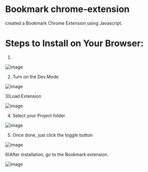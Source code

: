 # Bookmark chrome-extension
created a Bookmark Chrome Extension using Javascript.

# Steps to Install on Your Browser:

1)
![image](https://user-images.githubusercontent.com/112558970/189939432-055287c0-f7c8-4bd7-9467-6d1cd9af8730.png)

2) Turn on the Dev.Mode</br>

![image](https://user-images.githubusercontent.com/112558970/189939586-e7fea34c-d17c-4c17-82e7-44ff20261877.png)

3)Load Extension</br>

![image](https://user-images.githubusercontent.com/112558970/189939689-d1f17a44-83ed-496b-bdb9-0b2faa932bea.png)

4) Select your Project folder</br>

![image](https://user-images.githubusercontent.com/112558970/189939915-ad8c7fce-19f5-41fc-91bc-a1017e35e533.png)

5) Once done, just click the toggle button</br>

![image](https://user-images.githubusercontent.com/112558970/189940036-5873dfd5-0094-4a02-8e2c-bf602d5cb189.png)

6)After installation, go to the Bookmark extension.</br>

![image](https://user-images.githubusercontent.com/112558970/189940644-2075d7c5-e362-467b-901c-8379a3b34d62.png)
